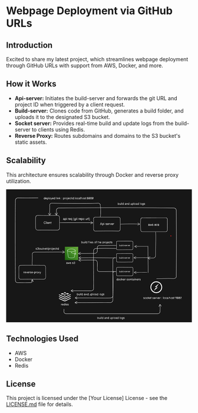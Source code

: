 # Webpage Deployment via GitHub URLs

## Introduction
Excited to share my latest project, which streamlines webpage deployment through GitHub URLs with support from AWS, Docker, and more.

## How it Works
- **Api-server:** Initiates the build-server and forwards the git URL and project ID when triggered by a client request.
- **Build-server:** Clones code from GitHub, generates a build folder, and uploads it to the designated S3 bucket.
- **Socket server:** Provides real-time build and update logs from the build-server to clients using Redis.
- **Reverse Proxy:** Routes subdomains and domains to the S3 bucket's static assets.

## Scalability
This architecture ensures scalability through Docker and reverse proxy utilization.

![server architecture](server_architecture.png)



## Technologies Used
- AWS
- Docker
- Redis

## License
This project is licensed under the [Your License] License - see the [LICENSE.md](LICENSE.md) file for details.



